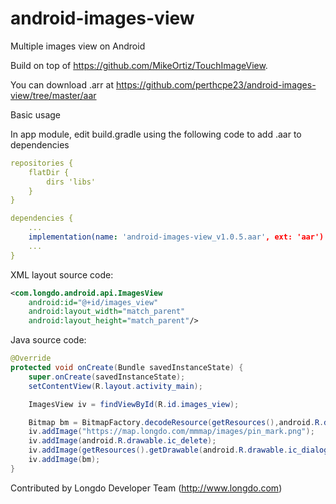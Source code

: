 # android-images-view
Multiple images view on Android

Build on top of https://github.com/MikeOrtiz/TouchImageView.

You can download .arr at https://github.com/perthcpe23/android-images-view/tree/master/aar

Basic usage<br/>

In app module, edit build.gradle using the following code to add .aar to dependencies
````yaml
repositories {
    flatDir {
        dirs 'libs'
    }
}

dependencies {
    ...
    implementation(name: 'android-images-view_v1.0.5.aar', ext: 'aar')
    ...
}
````

XML layout source code:
````xml
<com.longdo.android.api.ImagesView
    android:id="@+id/images_view"
    android:layout_width="match_parent"
    android:layout_height="match_parent"/>
````

Java source code:
````java
@Override
protected void onCreate(Bundle savedInstanceState) {
    super.onCreate(savedInstanceState);
    setContentView(R.layout.activity_main);

    ImagesView iv = findViewById(R.id.images_view);

    Bitmap bm = BitmapFactory.decodeResource(getResources(),android.R.drawable.ic_lock_silent_mode);
    iv.addImage("https://map.longdo.com/mmmap/images/pin_mark.png");
    iv.addImage(android.R.drawable.ic_delete);
    iv.addImage(getResources().getDrawable(android.R.drawable.ic_dialog_alert));
    iv.addImage(bm);
}
````

Contributed by Longdo Developer Team (http://www.longdo.com)
